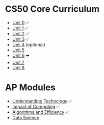 # CS50 Core Curriculum
* [Unit 0](0)  ✅
* [Unit 1](1)  ✅
* [Unit 2](2)  ✅
* [Unit 3](3)  ✅
* [Unit 4](4)  (optional)
* [Unit 5](5)  
* [Unit 6](6) :arrow_left:
* [Unit 7](7)
* [Unit 8](8)

# AP Modules
* [Understanding Technology](understanding_technology) ✅
* [Impact of Computing](impact_of_computing) ✅
* [Algorithms and Efficiency](algorithms) ✅
* [Data Science](data_science)
